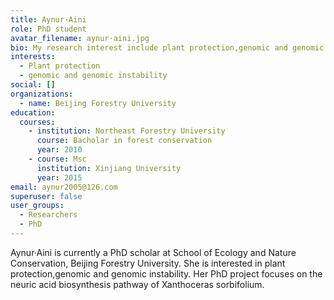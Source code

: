 ```yaml
---
title: Aynur·Aini
role: PhD student
avatar_filename: aynur·aini.jpg
bio: My research interest include plant protection,genomic and genomic instability.
interests:
  - Plant protection
  - genomic and genomic instability
social: []
organizations:
  - name: Beijing Forestry University
education:
  courses:
    - institution: Northeast Forestry University
      course: Bacholar in forest conservation
      year: 2010
    - course: Msc
      institution: Xinjiang University
      year: 2015
email: aynur2005@126.com
superuser: false
user_groups:
  - Researchers
  - PhD
---
```

Aynur·Aini is currently a PhD scholar at School of Ecology and Nature Conservation, Beijing Forestry University. She is interested in plant protection,genomic and genomic instability. Her PhD project focuses on the  neuric acid biosynthesis pathway of Xanthoceras sorbifolium.
